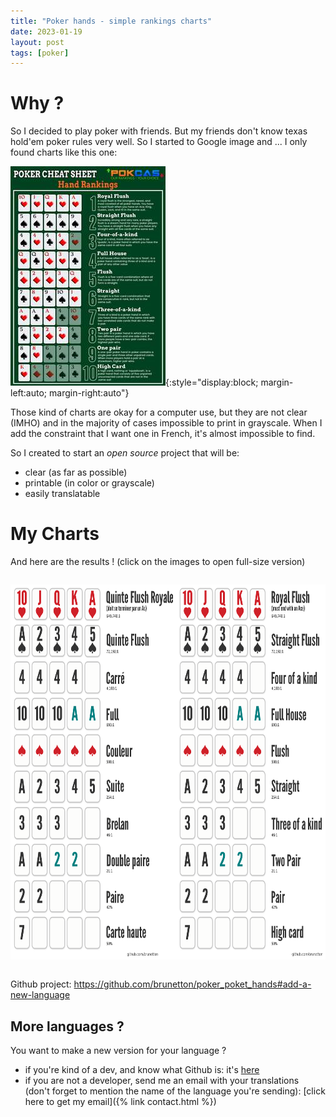 ```yaml
---
title: "Poker hands - simple rankings charts"
date: 2023-01-19
layout: post
tags: [poker]
---
```


# Why ?

So I decided to play poker with friends. But my friends don't know texas hold'em poker rules very well. So I started to Google image and ... I only found charts like this one:

![](/assets/images/ugly-poker-hand-ranking.jpg){:style="display:block; margin-left:auto; margin-right:auto"}

Those kind of charts are okay for a computer use, but they are not clear (IMHO) and in the majority of cases impossible to print in grayscale. When I add the constraint that I want one in French, it's almost impossible to find.

So I created to start an *open source* project that will be:
- clear (as far as possible)
- printable (in color or grayscale)
- easily translatable

# My Charts

And here are the results ! (click on the images to open full-size version)

<div style="display: flex; justify-content: space-evenly; margin-top: 2em; margin-bottom: 2em">

  <div style="">
    <a href="https://raw.githubusercontent.com/brunetton/poker_poket_hands/master/png/poker%20hands%20-%20Fr.png">
      <img src="https://raw.githubusercontent.com/brunetton/poker_poket_hands/master/png/poker%20hands%20-%20Fr.png" height="600"/>
    </a>
  </div>

  <div style="">
    <a href="https://raw.githubusercontent.com/brunetton/poker_poket_hands/master/png/poker%20hands.png">
      <img src="https://raw.githubusercontent.com/brunetton/poker_poket_hands/master/png/poker%20hands.png" height="600"/>
    </a>
  </div>

</div>

Github project: <https://github.com/brunetton/poker_poket_hands#add-a-new-language>

## More languages ?

You want to make a new version for your language ?
- if you're kind of a dev, and know what Github is: it's [here](https://github.com/brunetton/poker_poket_hands#add-a-new-language)
- if you are not a developer, send me an email with your translations (don't forget to mention the name of the language you're sending): [click here to get my email]({% link contact.html %})